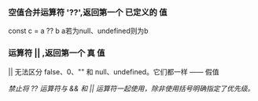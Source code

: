 <!--
 * @Description:  
 * @Author: 王天琦
 * @Date: 2023-10-31 16:24:08
-->
### 空值合并运算符 '??',返回第一个 已定义的 值
const c = a ?? b
a若为null、undefined则为b
### 运算符 || ,返回第一个 真 值
|| 无法区分 false、0、"" 和 null、undefined。它们都一样 —— 假值

*禁止将 ?? 运算符与 && 和 || 运算符一起使用，除非使用括号明确指定了优先级。*